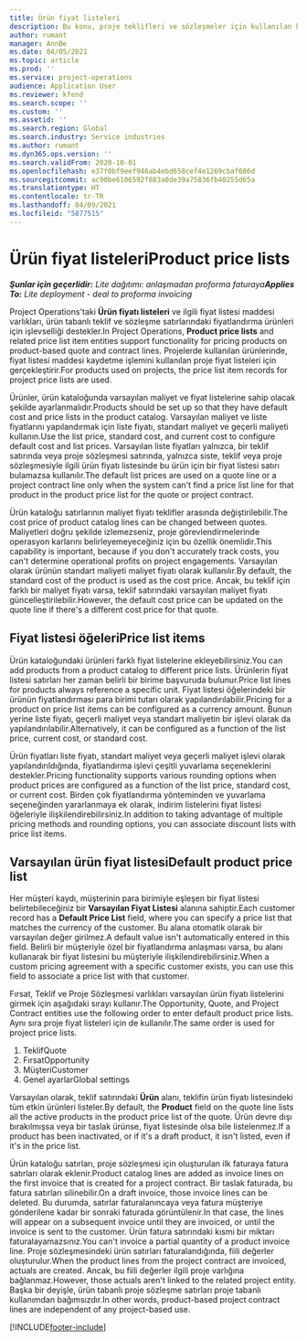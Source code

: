 ```yaml
---
title: Ürün fiyat listeleri
description: Bu konu, proje teklifleri ve sözleşmeler için kullanılan katalog fiyatındaki fiyat listeleriyle ilgili bilgi sağlar.
author: rumant
manager: AnnBe
ms.date: 04/05/2021
ms.topic: article
ms.prod: ''
ms.service: project-operations
audience: Application User
ms.reviewer: kfend
ms.search.scope: ''
ms.custom: ''
ms.assetid: ''
ms.search.region: Global
ms.search.industry: Service industries
ms.author: rumant
ms.dyn365.ops.version: ''
ms.search.validFrom: 2020-10-01
ms.openlocfilehash: e37f0bf9eef946ab4ebd658cef4e1269cbaf686d
ms.sourcegitcommit: ac90be6106592f883a0de39a75836fb40255d65a
ms.translationtype: HT
ms.contentlocale: tr-TR
ms.lasthandoff: 04/09/2021
ms.locfileid: "5877515"
---
```

# <a name="product-price-lists"></a><span data-ttu-id="e9d1b-103">Ürün fiyat listeleri</span><span class="sxs-lookup"><span data-stu-id="e9d1b-103">Product price lists</span></span>

<span data-ttu-id="e9d1b-104">_**Şunlar için geçerlidir:** Lite dağıtımı: anlaşmadan proforma faturaya_</span><span class="sxs-lookup"><span data-stu-id="e9d1b-104">_**Applies To:** Lite deployment - deal to proforma invoicing_</span></span>

 <span data-ttu-id="e9d1b-105">Project Operations'taki **Ürün fiyatı listeleri** ve ilgili fiyat listesi maddesi varlıkları, ürün tabanlı teklif ve sözleşme satırlarındaki fiyatlandırma ürünleri için işlevselliği destekler.</span><span class="sxs-lookup"><span data-stu-id="e9d1b-105">In Project Operations, **Product price lists** and related price list item entities support functionality for pricing products on product-based quote and contract lines.</span></span> <span data-ttu-id="e9d1b-106">Projelerde kullanılan ürünlerinde, fiyat listesi maddesi kaydetme işlemini kullanılan proje fiyat listeleri için gerçekleştirir.</span><span class="sxs-lookup"><span data-stu-id="e9d1b-106">For products used on projects, the price list item records for project price lists are used.</span></span> 

<span data-ttu-id="e9d1b-107">Ürünler, ürün kataloğunda varsayılan maliyet ve fiyat listelerine sahip olacak şekilde ayarlanmalıdır.</span><span class="sxs-lookup"><span data-stu-id="e9d1b-107">Products should be set up so that they have default cost and price lists in the product catalog.</span></span> <span data-ttu-id="e9d1b-108">Varsayılan maliyet ve liste fiyatlarını yapılandırmak için liste fiyatı, standart maliyet ve geçerli maliyeti kullanın.</span><span class="sxs-lookup"><span data-stu-id="e9d1b-108">Use the list price, standard cost, and current cost to configure default cost and list prices.</span></span> <span data-ttu-id="e9d1b-109">Varsayılan liste fiyatları yalnızca, bir teklif satırında veya proje sözleşmesi satırında, yalnızca siste, teklif veya proje sözleşmesiyle ilgili ürün fiyatı listesinde bu ürün için bir fiyat listesi satırı bulamazsa kullanılır.</span><span class="sxs-lookup"><span data-stu-id="e9d1b-109">The default list prices are used on a quote line or a project contract line only when the system can't find a price list line for that product in the product price list for the quote or project contract.</span></span>

<span data-ttu-id="e9d1b-110">Ürün kataloğu satırlarının maliyet fiyatı teklifler arasında değiştirilebilir.</span><span class="sxs-lookup"><span data-stu-id="e9d1b-110">The cost price of product catalog lines can be changed between quotes.</span></span> <span data-ttu-id="e9d1b-111">Maliyetleri doğru şekilde izlemezseniz, proje görevlendirmelerinde operasyon karlarını belirleyemeyeceğiniz için bu özellik önemlidir.</span><span class="sxs-lookup"><span data-stu-id="e9d1b-111">This capability is important, because if you don't accurately track costs, you can't determine operational profits on project engagements.</span></span> <span data-ttu-id="e9d1b-112">Varsayılan olarak ürünün standart maliyeti maliyet fiyatı olarak kullanılır.</span><span class="sxs-lookup"><span data-stu-id="e9d1b-112">By default, the standard cost of the product is used as the cost price.</span></span> <span data-ttu-id="e9d1b-113">Ancak, bu teklif için farklı bir maliyet fiyatı varsa, teklif satırındaki varsayılan maliyet fiyatı güncelleştirilebilir.</span><span class="sxs-lookup"><span data-stu-id="e9d1b-113">However, the default cost price can be updated on the quote line if there's a different cost price for that quote.</span></span>

## <a name="price-list-items"></a><span data-ttu-id="e9d1b-114">Fiyat listesi öğeleri</span><span class="sxs-lookup"><span data-stu-id="e9d1b-114">Price list items</span></span>

<span data-ttu-id="e9d1b-115">Ürün kataloğundaki ürünleri farklı fiyat listelerine ekleyebilirsiniz.</span><span class="sxs-lookup"><span data-stu-id="e9d1b-115">You can add products from a product catalog to different price lists.</span></span> <span data-ttu-id="e9d1b-116">Ürünlerin fiyat listesi satırları her zaman belirli bir birime başvuruda bulunur.</span><span class="sxs-lookup"><span data-stu-id="e9d1b-116">Price list lines for products always reference a specific unit.</span></span> <span data-ttu-id="e9d1b-117">Fiyat listesi öğelerindeki bir ürünün fiyatlandırması para birimi tutarı olarak yapılandırılabilir.</span><span class="sxs-lookup"><span data-stu-id="e9d1b-117">Pricing for a product on price list items can be configured as a currency amount.</span></span> <span data-ttu-id="e9d1b-118">Bunun yerine liste fiyatı, geçerli maliyet veya standart maliyetin bir işlevi olarak da yapılandırılabilir.</span><span class="sxs-lookup"><span data-stu-id="e9d1b-118">Alternatively, it can be configured as a function of the list price, current cost, or standard cost.</span></span>

<span data-ttu-id="e9d1b-119">Ürün fiyatları liste fiyatı, standart maliyet veya geçerli maliyet işlevi olarak yapılandırıldığında, fiyatlandırma işlevi çeşitli yuvarlama seçeneklerini destekler.</span><span class="sxs-lookup"><span data-stu-id="e9d1b-119">Pricing functionality supports various rounding options when product prices are configured as a function of the list price, standard cost, or current cost.</span></span> <span data-ttu-id="e9d1b-120">Birden çok fiyatlandırma yönteminden ve yuvarlama seçeneğinden yararlanmaya ek olarak, indirim listelerini fiyat listesi öğeleriyle ilişkilendirebilirsiniz.</span><span class="sxs-lookup"><span data-stu-id="e9d1b-120">In addition to taking advantage of multiple pricing methods and rounding options, you can associate discount lists with price list items.</span></span> 

 
## <a name="default-product-price-list"></a><span data-ttu-id="e9d1b-121">Varsayılan ürün fiyat listesi</span><span class="sxs-lookup"><span data-stu-id="e9d1b-121">Default product price list</span></span>
<span data-ttu-id="e9d1b-122">Her müşteri kaydı, müşterinin para birimiyle eşleşen bir fiyat listesi belirtebileceğiniz bir **Varsayılan Fiyat Listesi** alanına sahiptir.</span><span class="sxs-lookup"><span data-stu-id="e9d1b-122">Each customer record has a **Default Price List** field, where you can specify a price list that matches the currency of the customer.</span></span> <span data-ttu-id="e9d1b-123">Bu alana otomatik olarak bir varsayılan değer girilmez.</span><span class="sxs-lookup"><span data-stu-id="e9d1b-123">A default value isn't automatically entered in this field.</span></span> <span data-ttu-id="e9d1b-124">Belirli bir müşteriyle özel bir fiyatlandırma anlaşması varsa, bu alanı kullanarak bir fiyat listesini bu müşteriyle ilişkilendirebilirsiniz.</span><span class="sxs-lookup"><span data-stu-id="e9d1b-124">When a custom pricing agreement with a specific customer exists, you can use this field to associate a price list with that customer.</span></span>

<span data-ttu-id="e9d1b-125">Fırsat, Teklif ve Proje Sözleşmesi varlıkları varsayılan ürün fiyatı listelerini girmek için aşağıdaki sırayı kullanır.</span><span class="sxs-lookup"><span data-stu-id="e9d1b-125">The Opportunity, Quote, and Project Contract entities use the following order to enter default product price lists.</span></span> <span data-ttu-id="e9d1b-126">Aynı sıra proje fiyat listeleri için de kullanılır.</span><span class="sxs-lookup"><span data-stu-id="e9d1b-126">The same order is used for project price lists.</span></span>

1.  <span data-ttu-id="e9d1b-127">Teklif</span><span class="sxs-lookup"><span data-stu-id="e9d1b-127">Quote</span></span>
2.  <span data-ttu-id="e9d1b-128">Fırsat</span><span class="sxs-lookup"><span data-stu-id="e9d1b-128">Opportunity</span></span>
3.  <span data-ttu-id="e9d1b-129">Müşteri</span><span class="sxs-lookup"><span data-stu-id="e9d1b-129">Customer</span></span>
4.  <span data-ttu-id="e9d1b-130">Genel ayarlar</span><span class="sxs-lookup"><span data-stu-id="e9d1b-130">Global settings</span></span> 

<span data-ttu-id="e9d1b-131">Varsayılan olarak, teklif satırındaki **Ürün** alanı, teklifin ürün fiyatı listesindeki tüm etkin ürünleri listeler.</span><span class="sxs-lookup"><span data-stu-id="e9d1b-131">By default, the **Product** field on the quote line lists all the active products in the product price list of the quote.</span></span> <span data-ttu-id="e9d1b-132">Ürün devre dışı bırakılmışsa veya bir taslak ürünse, fiyat listesinde olsa bile listelenmez.</span><span class="sxs-lookup"><span data-stu-id="e9d1b-132">If a product has been inactivated, or if it's a draft product, it isn't listed, even if it's in the price list.</span></span> 

<span data-ttu-id="e9d1b-133">Ürün kataloğu satırları, proje sözleşmesi için oluşturulan ilk faturaya fatura satırları olarak eklenir.</span><span class="sxs-lookup"><span data-stu-id="e9d1b-133">Product catalog lines are added as invoice lines on the first invoice that is created for a project contract.</span></span> <span data-ttu-id="e9d1b-134">Bir taslak faturada, bu fatura satırları silinebilir.</span><span class="sxs-lookup"><span data-stu-id="e9d1b-134">On a draft invoice, those invoice lines can be deleted.</span></span> <span data-ttu-id="e9d1b-135">Bu durumda, satırlar faturalanıncaya veya fatura müşteriye gönderilene kadar bir sonraki faturada görüntülenir.</span><span class="sxs-lookup"><span data-stu-id="e9d1b-135">In that case, the lines will appear on a subsequent invoice until they are invoiced, or until the invoice is sent to the customer.</span></span> <span data-ttu-id="e9d1b-136">Ürün fatura satırındaki kısmi bir miktarı faturalayamazsınız.</span><span class="sxs-lookup"><span data-stu-id="e9d1b-136">You can't invoice a partial quantity of a product invoice line.</span></span> <span data-ttu-id="e9d1b-137">Proje sözleşmesindeki ürün satırları faturalandığında, fiili değerler oluşturulur.</span><span class="sxs-lookup"><span data-stu-id="e9d1b-137">When the product lines from the project contract are invoiced, actuals are created.</span></span> <span data-ttu-id="e9d1b-138">Ancak, bu fiili değerler ilgili proje varlığına bağlanmaz.</span><span class="sxs-lookup"><span data-stu-id="e9d1b-138">However, those actuals aren't linked to the related project entity.</span></span> <span data-ttu-id="e9d1b-139">Başka bir deyişle, ürün tabanlı proje sözleşme satırları proje tabanlı kullanımdan bağımsızdır.</span><span class="sxs-lookup"><span data-stu-id="e9d1b-139">In other words, product-based project contract lines are independent of any project-based use.</span></span> 


[!INCLUDE[footer-include](../includes/footer-banner.md)]
